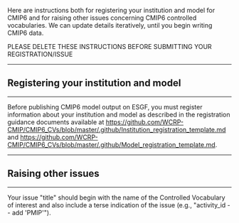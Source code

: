 Here are instructions both for registering your institution and model for CMIP6 and for raising other issues concerning CMIP6 controlled vocabularies. We can update details iteratively, until you begin writing CMIP6 data.

PLEASE DELETE THESE INSTRUCTIONS BEFORE SUBMITTING YOUR REGISTRATION/ISSUE

*********************************************
## Registering your institution and model
*********************************************
Before publishing CMIP6 model output on ESGF, you must register information about your institution and  model as described in the registration guidance documents available at https://github.com/WCRP-CMIP/CMIP6_CVs/blob/master/.github/Institution_registration_template.md and https://github.com/WCRP-CMIP/CMIP6_CVs/blob/master/.github/Model_registration_template.md.

*********************************************
## Raising other issues
*********************************************
Your issue "title" should begin with the name of the Controlled Vocabulary of interest and also include a terse indication of the issue (e.g., "activity_id -- add 'PMIP'").
